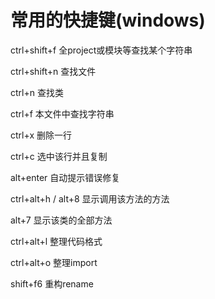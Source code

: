 # 常用的快捷键(windows)

ctrl+shift+f 全project或模块等查找某个字符串

ctrl+shift+n 查找文件

ctrl+n 查找类

ctrl+f 本文件中查找字符串

ctrl+x 删除一行

ctrl+c 选中该行并且复制

alt+enter 自动提示错误修复

ctrl+alt+h / alt+8 显示调用该方法的方法

alt+7 显示该类的全部方法

ctrl+alt+l 整理代码格式

ctrl+alt+o 整理import

shift+f6 重构rename 